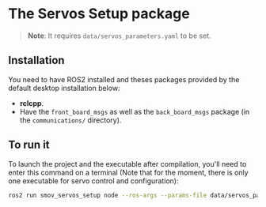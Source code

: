 # The Servos Setup package

> **Note**: It requires `data/servos_parameters.yaml` to be set.

## Installation

You need to have ROS2 installed and theses packages provided by the default desktop installation below: 

* **rclcpp**.
* Have the `front_board_msgs` as well as the `back_board_msgs` package (in the `communications/` directory).

## To run it
To launch the project and the executable after compilation, you'll need to enter this command on a terminal (Note that for the moment, there is only one executable for servo control and configuration):
```bash
ros2 run smov_servos_setup node --ros-args --params-file data/servos_parameters.yaml
```
